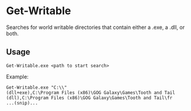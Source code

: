 # Get-Writable
 
Searches for world writable directories that contain either a .exe, a .dll, or both.

## Usage

`Get-Writable.exe <path to start search>`

Example:
```
Get-Writable.exe "C:\\"
(dll+exe),C:\Program Files (x86)\GOG Galaxy\Games\Tooth and Tail
(dll),C:\Program Files (x86)\GOG Galaxy\Games\Tooth and Tail\fr
...(snip)...
```
